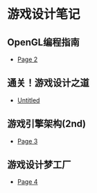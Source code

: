 # 游戏设计笔记

## OpenGL编程指南

* [Page 2](README.md)

## 通关！游戏设计之道

* [Untitled](tong-guan-you-xi-she-ji-zhi-dao/untitled.md)

## 游戏引擎架构(2nd)

* [Page 3](you-xi-yin-qing-jia-gou-2nd/page-3.md)

## 游戏设计梦工厂

* [Page 4](you-xi-she-ji-meng-gong-chang/page-4.md)
